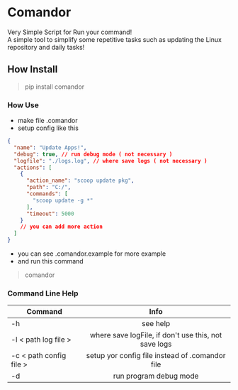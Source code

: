 # Comandor

Very Simple Script for Run your command!  
A simple tool to simplify some repetitive
tasks such as updating the Linux repository and daily tasks!

## How Install

> pip install comandor

### How Use

- make file .comandor  
- setup config like this

```json
{
  "name": "Update Apps!",
  "debug": true, // run debug mode ( not necessary )
  "logfile": "./logs.log", // where save logs ( not necessary )
  "actions": [
    {
      "action_name": "scoop update pkg",
      "path": "C:/",
      "commands": [
        "scoop update -g *"
      ],
      "timeout": 5000
    }
    // you can add more action
  ]
}
```  

- you can see .comandor.example for more example  
- and run this command

> comandor

### Command Line Help

| Command |                                      Info                                              |
| -----   | :--------------------------------------------------------------------------------------: |
| -h      |                                      see help                                            |
| -l < path log file >  | where save logFile, if don't use this, not save logs |
| -c  < path config file > | setup yor config file instead of .comandor file |
| -d   | run program debug mode |
